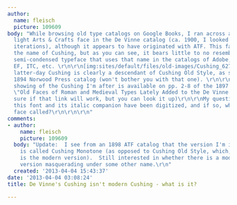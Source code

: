 ```yaml
---
author:
  name: fleisch
  picture: 109609
body: "While browsing old type catalogs on Google Books, I ran across a friendly,
  light Arts & Crafts face in the De Vinne catalog (ca. 1900, I looked at several
  iterations), although it appears to have originated with ATF. This face went by
  the name of Cushing, but as you can see, it bears little to no resemblance to the
  semi-condensed typeface that uses that name in the catalogs of Adobe, Berthold,
  EF, ITC, etc. \r\n\r\n[img:sites/default/files/old-images/Cushing_6271.png]\r\n\r\nThe
  latter-day Cushing is clearly a descendant of Cushing Old Style, as shown in the
  1894 Norwood Press catalog (won't bother you with that one). \r\n\r\nA more detailed
  showing of the Cushing I'm after is available on pp. 2-8 of the 1897 De Vinne catalog,
  \"Old Faces of Roman and Medieval Types Lately Added to the De Vinne Press\": \r\n[[http://books.google.com/books/reader?id=awFC5idamkQC&printsec=frontcover&output=reader&pg=GBS.PA7]]\r\n(Not
  sure if that link will work, but you can look it up)\r\n\r\nMy question is whether
  this font and its italic companion have been digitized, and if so, what is the modern
  face called?\r\n\r\n\r\n"
comments:
- author:
    name: fleisch
    picture: 109609
  body: "Update:  I see from an 1898 ATF catalog that the version I'm interested in
    is called Cushing Monotone (as opposed to Cushing Old Style, which, ironically,
    is the modern version).  Still interested in whether there is a modern digitized
    version masquerading under some other name.\r\n"
  created: '2013-04-04 15:43:37'
date: '2013-04-04 03:08:24'
title: De Vinne's Cushing isn't modern Cushing - what is it?

---
```

